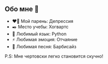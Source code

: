 ## Обо мне 👋

- ❤️‍🔥 Мой парень: Депрессия
- ✒️ Место учебы: Хогвартс
- 🌱 Любимый язык: Python
- ⚡ Любимая эмоция: Отчаяние
- 🎵 Любимая песня: Барбисайз

P.S: Мне чертовски легко становится скучно!
